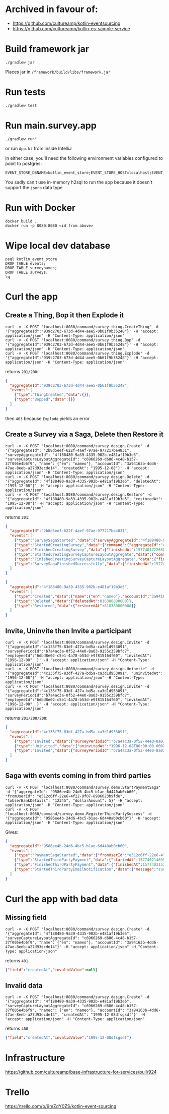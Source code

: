 # Archived in favour of:
- https://github.com/cultureamp/kotlin-eventsourcing 
- https://github.com/cultureamp/kotlin-es-sample-service

# Build framework jar
```
./gradlew jar
```
Places jar in `/framework/build/libs/framework.jar`

# Run tests

```
./gradlew test
```

# Run main.survey.app

```
./gradlew run"
```
or run `App.kt` from inside IntelliJ

In either case, you'll need the following environment variables configured to point to postgres:
```
EVENT_STORE_DBNAME=kotlin_event_store;EVENT_STORE_HOST=localhost;EVENT_STORE_USERNAME=william.boxhall;EVENT_STORE_PORT=5432;EVENT_STORE_SSL=false
```
You sadly can't use in-memory h2sql to run the app because it doesn't support the `jsonb` data type

# Run with Docker
```
docker build .
docker run -p 8080:8080 <id from above>
```

# Wipe local dev database 
```
psql kotlin_event_store
DROP TABLE events;
DROP TABLE surveynames;
DROP TABLE surveys;
\q
```

# Curl the app
## Create a Thing, Bop it then Explode it
```shell
curl -v -X POST "localhost:8080/command/survey.thing.CreateThing" -d '{"aggregateId":"939c2703-673d-4d44-aee5-0b61f9b35248"}' -H "accept: application/json" -H "Content-Type: application/json"
curl -v -X POST "localhost:8080/command/survey.thing.Bop" -d '{"aggregateId":"939c2703-673d-4d44-aee5-0b61f9b35248"}' -H "accept: application/json" -H "Content-Type: application/json"
curl -v -X POST "localhost:8080/command/survey.thing.Explode" -d '{"aggregateId":"939c2703-673d-4d44-aee5-0b61f9b35248"}' -H "accept: application/json" -H "Content-Type: application/json"
```
returns `201/200`:
```json
{
  "aggregateId":"939c2703-673d-4d44-aee5-0b61f9b35248",
  "events":[
    {"type":"ThingCreated","data":{}},
    {"type":"Bopped","data":{}}
  ]
}
```
then `403` because `Explode` yields an error

## Create a Survey via a Saga, Delete then Restore it
```shell
curl -v -X POST "localhost:8080/command/survey.design.Create" -d '{"aggregateId": "2b8d5eef-622f-4aef-97ae-977217be4831", "surveyAggregateId": "4f188480-9a39-4335-902b-e481af19b3e5", "surveyCaptureLayoutAggregateId": "c6966269-d606-4c48-b157-37f005e4b6f9", "name": {"en": "nameo"}, "accountId": "3a94163b-4dd6-47ae-8eeb-a27d93ecde14", "createdAt": "1995-12-08"}' -H "accept: application/json" -H "Content-Type: application/json"
curl -v -X POST "localhost:8080/command/survey.design.Delete" -d '{"aggregateId": "4f188480-9a39-4335-902b-e481af19b3e5", "deletedAt": "1995-12-08"}' -H "accept: application/json" -H "Content-Type: application/json"
curl -v -X POST "localhost:8080/command/survey.design.Restore" -d '{"aggregateId": "4f188480-9a39-4335-902b-e481af19b3e5", "restoredAt": "1995-12-08"}' -H "accept: application/json" -H "Content-Type: application/json"
```
returns `201`:
```json
{
  "aggregateId":"2b8d5eef-622f-4aef-97ae-977217be4831",
  "events":[
    {"type":"SurveySagaStarted","data":{"surveyAggregateId":"4f188480-9a39-4335-902b-e481af19b3e5","surveyCaptureLayoutAggregateId":"c6966269-d606-4c48-b157-37f005e4b6f9","name":{"en":"nameo"},"accountId":"3a94163b-4dd6-47ae-8eeb-a27d93ecde14","createdAt":818380800000,"startedAt":1577401722684}},
    {"type":"StartedCreatingSurvey","data":{"command":{"aggregateId":"4f188480-9a39-4335-902b-e481af19b3e5","surveyCaptureLayoutAggregateId":"c6966269-d606-4c48-b157-37f005e4b6f9","name":{"en":"nameo"},"accountId":"3a94163b-4dd6-47ae-8eeb-a27d93ecde14","createdAt":818380800000},"startedAt":1577401722684}},
    {"type":"FinishedCreatingSurvey","data":{"finishedAt":1577401722688}},
    {"type":"StartedCreatingSurveyCaptureLayoutAggregate","data":{"command":{"aggregateId":"c6966269-d606-4c48-b157-37f005e4b6f9","surveyId":"4f188480-9a39-4335-902b-e481af19b3e5","generatedAt":1577401722691},"startedAt":1577401722689}},
    {"type":"FinishedCreatingSurveyCaptureLayoutAggregate","data":{"finishedAt":1577401722693}},
    {"type":"SurveySagaFinishedSuccessfully","data":{"finishedAt":1577401722693}}
  ]
}
```
```json
{
  "aggregateId":"4f188480-9a39-4335-902b-e481af19b3e5",
  "events":[
    {"type":"Created","data":{"name":{"en":"nameo"},"accountId":"3a94163b-4dd6-47ae-8eeb-a27d93ecde14","createdAt":818380800000}},
    {"type":"Deleted","data":{"deletedAt":818380800000}},
    {"type":"Restored","data":{"restoredAt":818380800000}}
  ]
}
```

## Invite, Uninvite then Invite a participant
```shell
curl -v -X POST "localhost:8080/command/survey.design.Invite" -d '{"aggregateId":"4c135f75-83df-427a-bd5a-ca3d1d953091", "surveyPeriodId":"b7a4ac3a-0f52-44e0-8a03-9155c359bfc7", "employeeId":"6dbd8e02-c5e1-4a78-b53d-e9f815164f60", "invitedAt": "1996-12-08"  }' -H "accept: application/json" -H "Content-Type: application/json"
curl -v -X POST "localhost:8080/command/survey.design.Uninvite" -d '{"aggregateId":"4c135f75-83df-427a-bd5a-ca3d1d953091", "uninvitedAt": "1996-12-08"}' -H "accept: application/json" -H "Content-Type: application/json"
curl -v -X POST "localhost:8080/command/survey.design.Invite" -d '{"aggregateId":"4c135f75-83df-427a-bd5a-ca3d1d953091", "surveyPeriodId":"b7a4ac3a-0f52-44e0-8a03-9155c359bfc7", "employeeId":"6dbd8e02-c5e1-4a78-b53d-e9f815164f60", "invitedAt": "1996-12-08"  }' -H "accept: application/json" -H "Content-Type: application/json"
```
returns `201/200/200`:
```json
{
  "aggregateId":"4c135f75-83df-427a-bd5a-ca3d1d953091",
  "events":[
    {"type":"Invited","data":{"surveyPeriodId":"b7a4ac3a-0f52-44e0-8a03-9155c359bfc7","employeeId":"6dbd8e02-c5e1-4a78-b53d-e9f815164f60","invitedAt":"1996-12-08T00:00:00.000Z"}},
    {"type":"Uninvited","data":{"uninvitedAt":"1996-12-08T00:00:00.000Z"}},
    {"type":"Invited","data":{"surveyPeriodId":"b7a4ac3a-0f52-44e0-8a03-9155c359bfc7","employeeId":"6dbd8e02-c5e1-4a78-b53d-e9f815164f60","invitedAt":"1996-12-08T00:00:00.000Z"}}
  ]
}
```

## Saga with events coming in from third parties
```shell
curl -v -X POST "localhost:8080/command/survey.demo.StartPaymentSaga" -d '{"aggregateId": "9586ee4b-24d6-4bc5-b1ae-6d440ab0cb60", "fromUserId": "e512c6ff-22e6-4f22-9f07-8986023b9fde", "toUserBankDetails": "12345", "dollarAmount": 5}' -H "accept: application/json" -H "Content-Type: application/json"
curl -v -X POST "localhost:8080/command/survey.demo.RegisterThirdPartySuccess" -d '{"aggregateId": "9586ee4b-24d6-4bc5-b1ae-6d440ab0cb60"}' -H "accept: application/json" -H "Content-Type: application/json"
```

Gives:
```json
{
  "aggregateId":"9586ee4b-24d6-4bc5-b1ae-6d440ab0cb60",
  "events":[
    {"type":"PaymentSagaStarted","data":{"fromUserId":"e512c6ff-22e6-4f22-9f07-8986023b9fde","toUserBankDetails":"12345","dollarAmount":5,"startedAt":1577402146951}},
    {"type":"StartedThirdPartyPayment","data":{"startedAt":1577402146952}},
    {"type":"FinishedThirdPartyPayment","data":{"finishedAt":1577402152015}},
    {"type":"StartedThirdPartyEmailNotification","data":{"message":"successfully paid","startedAt":1577402152016}}
  ]
}
```
# Curl the app with bad data
## Missing field
```shell
curl -v -X POST "localhost:8080/command/survey.design.Create" -d '{"aggregateId": "4f188480-9a39-4335-902b-e481af19b3e5", "surveyCaptureLayoutAggregateId": "c6966269-d606-4c48-b157-37f005e4b6f9", "name": {"en": "nameo"}, "accountId": "3a94163b-4dd6-47ae-8eeb-a27d93ecde14"}' -H "accept: application/json" -H "Content-Type: application/json"
```
returns `401`
```json
{"field":"createdAt","invalidValue":null}
```

## Invalid data
```shell
curl -v -X POST "localhost:8080/command/survey.design.Create" -d '{"aggregateId": "4f188480-9a39-4335-902b-e481af19b3e5", "surveyCaptureLayoutAggregateId": "c6966269-d606-4c48-b157-37f005e4b6f9", "namec": {"en": "nameo"}, "accountId": "3a94163b-4dd6-47ae-8eeb-a27d93ecde14", "createdAt": "1995-12-08dfsgsdf"}' -H "accept: application/json" -H "Content-Type: application/json"
```
returns `400`
```json
{"field":"createdAt","invalidValue":"1995-12-08dfsgsdf"}
```

# Infrastructure

https://github.com/cultureamp/base-infrastructure-for-services/pull/924

# Trello

https://trello.com/b/9mZdY0ZS/kotlin-event-sourcing
